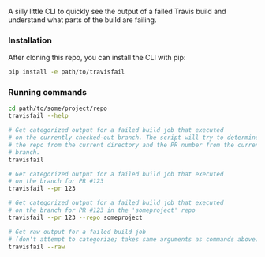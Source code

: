 A silly little CLI to quickly see the output of a failed Travis build
and understand what parts of the build are failing.

### Installation

After cloning this repo, you can install the CLI with pip:

```bash
pip install -e path/to/travisfail
```

### Running commands

```bash
cd path/to/some/project/repo
travisfail --help

# Get categorized output for a failed build job that executed
# on the currently checked-out branch. The script will try to determine 
# the repo from the current directory and the PR number from the current
# branch.
travisfail

# Get categorized output for a failed build job that executed
# on the branch for PR #123
travisfail --pr 123

# Get categorized output for a failed build job that executed
# on the branch for PR #123 in the 'someproject' repo
travisfail --pr 123 --repo someproject 

# Get raw output for a failed build job 
# (don't attempt to categorize; takes same arguments as commands above)
travisfail --raw
```
